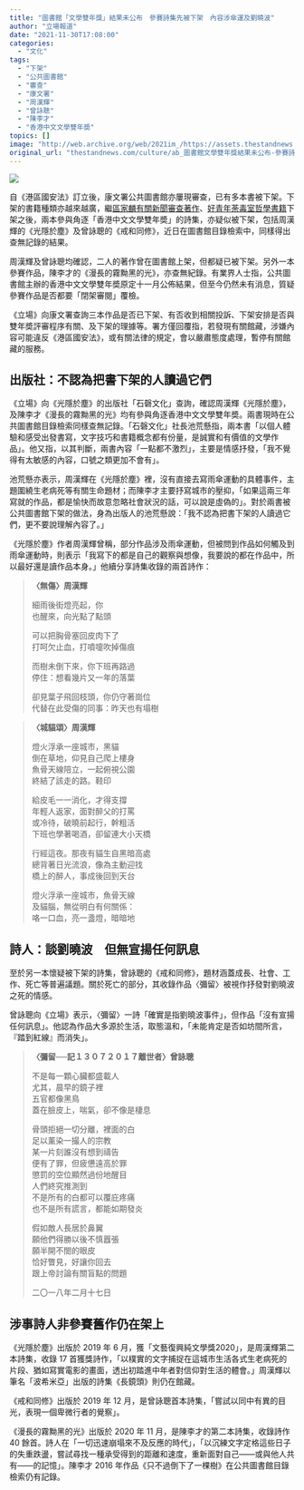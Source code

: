 ```yaml
---
title: "圖書館「文學雙年獎」結果未公布　參賽詩集先被下架　內容涉傘運及劉曉波"
author: "立場報道"
date: "2021-11-30T17:08:00"
categories:
  - "文化"
tags:
  - "下架"
  - "公共圖書館"
  - "審查"
  - "康文署"
  - "周漢輝"
  - "曾詠聰"
  - "陳李才"
  - "香港中文文學雙年奬"
topics: []
image: "http://web.archive.org/web/2021im_/https://assets.thestandnews.com/media/photos/library-14.png"
original_url: "thestandnews.com/culture/ab_圖書館文學雙年獎結果未公布-參賽詩集先被下架-內容涉傘運及劉曉波"
---
```

![](http://web.archive.org/web/2021im_/https://assets.thestandnews.com/media/photos/library-14.png)

自《港區國安法》訂立後，康文署公共圖書館亦屢現審查，已有多本書被下架。下架的書籍種類亦越來越廣，繼[區家麟有關新聞審查著作](../../politics/ab-%E5%8D%80%E5%AE%B6%E9%BA%9F%E6%96%B0%E8%81%9E%E5%AF%A9%E6%9F%A5%E8%91%97%E4%BD%9C%E7%96%91%E8%A2%AB%E4%B8%8B%E6%9E%B6-%E5%BA%B7%E6%96%87%E7%BD%B2%E7%95%B6%E7%99%BC%E7%8F%BE%E9%81%95%E5%8F%8D%E5%9C%8B%E5%AE%89%E6%B3%95%E5%B0%87%E6%9A%AB%E5%81%9C%E9%A4%A8%E8%97%8F)、[好青年荼毒室哲學書籍](../../politics/%E5%A5%BD%E9%9D%92%E5%B9%B4%E8%8D%BC%E6%AF%92%E5%AE%A4%E5%93%B2%E5%AD%B8%E6%9B%B8%E9%81%AD%E5%85%AC%E5%85%B1%E5%9C%96%E6%9B%B8%E9%A4%A8%E4%B8%8B%E6%9E%B6-%E5%BA%B7%E6%96%87%E7%BD%B2%E7%95%B6%E7%99%BC%E7%8F%BE%E5%8F%AF%E8%83%BD%E9%81%95%E6%B3%95%E5%B0%87%E5%81%9C%E9%A4%A8%E8%97%8F)下架之後，兩本參與角逐「香港中文文學雙年奬」的詩集，亦疑似被下架，包括周漢輝的《光隱於塵》及曾詠聰的《戒和同修》，近日在圖書館目錄檢索中，同樣得出查無記錄的結果。

周漢輝及曾詠聰均確認，二人的著作曾在圖書館上架，但都疑已被下架。另外一本參賽作品，陳李才的《漫長的霧黝黑的光》，亦查無紀錄。有業界人士指，公共圖書館主辦的香港中文文學雙年奬原定十一月公佈結果，但至今仍然未有消息，質疑參賽作品是否都要「閉架審閱」覆檢。

《立場》向康文署查詢三本作品是否已下架、有否收到相關投訴、下架安排是否與雙年奬評審程序有關、及下架的理據等。署方僅回覆指，若發現有關館藏，涉嫌內容可能違反《港區國安法》，或有關法律的規定，會以嚴肅態度處理，暫停有關館藏的服務。

**出版社：不認為把書下架的人讀過它們**
---------------------

《立場》向《光隱於塵》的出版社「石磬文化」查詢，確認周漢輝《光隱於塵》，及陳李才《漫長的霧黝黑的光》均有參與角逐香港中文文學雙年奬。兩書現時在公共圖書館目錄檢索同樣查無記錄。「石磬文化」社長池荒懸指，兩本書「以個人體驗和感受出發書寫，文字技巧和書籍概念都有份量，是誠實和有價值的文學作品」。他又指，以其判斷，兩書內容「一點都不激烈」，主要是情感抒發，「我不覺得有太敏感的內容，口號之類更加不會有」。

池荒懸亦表示，周漢輝在《光隱於塵》裡，沒有直接去寫雨傘運動的具體事件，主題圍繞生老病死等有關生命題材；而陳李才主要抒寫城巿的壓抑，「如果這兩三年寫就的作品，都是愉快而故意忽略社會狀況的話，可以說是虛偽的」。對於兩書被公共圖書館下架的做法，身為出版人的池荒懸說：「我不認為把書下架的人讀過它們，更不要說理解內容了。」

《光隱於塵》作者周漢輝曾稱，部分作品涉及雨傘運動，但被問到作品如何觸及到雨傘運動時，則表示「我寫下的都是自己的觀察與想像，我要說的都在作品中，所以最好還是讀作品本身。」他續分享詩集收錄的兩首詩作：

> **〈無傷〉周漢輝**
> 
> 細雨後街燈亮起，你  
> 也醒來，向光點了點頭
> 
> 可以把胸骨塞回皮肉下了  
> 打呵欠止血，打噴嚏吹掉傷痕
> 
> 而樹未倒下來，你下班再路過  
> 停住：想看幾片又一年的落葉
> 
> 卻見葉子飛回枝頭，你仍守著崗位  
> 代替在此受傷的同事：昨天也有塌樹

> **〈城貓頌〉周漢輝**
> 
> 燈火浮承一座城市，黑貓  
> 倒在草地，仰見自己爬上樓身  
> 魚骨天線陪立，一起俯視公園  
> 終結了該走的路。鞋印
> 
> 給皮毛一一消化，才得支撐  
> 年輕人返家，面對醉父的打罵  
> 或冷待，破曉前起行，幹粗活  
> 下班也學著喝酒，卻留連大小天橋
> 
> 行經這夜。那夜有貓生自黑暗高處  
> 總背著日光流浪，像為主動迎找  
> 橋上的醉人，事成後回到天台
> 
> 燈火浮承一座城市，魚骨天線  
> 及貓腦，無從明白有何關係：  
> 咯一口血，亮一盞燈，暗暗地

**詩人：談劉曉波　但無宣揚任何訊息**
--------------------

至於另一本懷疑被下架的詩集，曾詠聰的《戒和同修》，題材涵蓋成長、社會、工作、死亡等普遍議題。關於死亡的部分，其收錄作品〈彌留〉被視作抒發對劉曉波之死的情感。

曾詠聰向《立場》表示，〈彌留〉一詩「確實是指劉曉波事件」，但作品「沒有宣揚任何訊息」。他認為作品大多源於生活，取態溫和，「未能肯定是否如坊間所言，『踏到紅線』而消失」。

> **〈彌留──記１３０７２０１７離世者〉曾詠聰**
> 
> 不是每一顆心臟都盛載人  
> 尤其，晨早的鏡子裡  
> 五官都像黑鳥  
> 蓋在臉皮上，喘氣，卻不像是棲息
> 
> 骨頭拒絕一切分離，裡面的白  
> 足以薰染一撮人的宗教  
> 某一片刻誰沒有想到禱告  
> 便有了罪，但疲憊遠高於罪  
> 懲罰的空位顯然過份地醒目  
> 人們終究推測到  
> 不是所有的白都可以覆庇疼痛  
> 也不是所有謊言，都能如期發炎
> 
> 假如敵人長居於鼻翼  
> 願他們得勝以後不慎囂張  
> 願半開不閤的眼皮  
> 恰好瞥見，好讓你回去  
> 跟上帝討論有關盲點的問題
> 
> 二〇一八年二月十七日

**涉事詩人非參賽舊作仍在架上**
-----------------

《光隱於塵》出版於 2019 年 6 月，獲「文藝復興純文學獎2020」，是周漢輝第二本詩集，收錄 17 首獲獎詩作，「以樸實的文字捕捉在這城市生活各式生老病死的片段、猶如寫實電影的畫面，透出初踏進中年者對信仰對生活的體會。」周漢輝以筆名「波希米亞」出版的詩集《長鏡頭》則仍在館藏。

《戒和同修》出版於 2019 年 12 月，是曾詠聰首本詩集，「嘗試以同中有異的目光，表現一個卑微行者的覺察」。

《漫長的霧黝黑的光》出版於 2020 年 11 月，是陳李才的第二本詩集，收錄詩作 40 餘首。詩人在「一切迅速崩塌來不及反應的時代」，「以沉練文字定格這些日子的失重跌盪，嘗試尋找一種承受得到的距離和速度，重新面對自己——或與他人共有——的記憶」。陳李才 2016 年作品《只不過倒下了一棵樹》在公共圖書館目錄檢索仍有記錄。